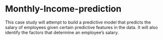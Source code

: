 # Monthly-Income-prediction
This case study will attempt to build a predictive model that predicts the salary of employees given certain predictive features in the data. It will also identify the factors that determine an employee’s salary.

